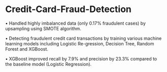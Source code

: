# Credit-Card-Fraud-Detection

• Handled highly imbalanced data (only 0.17% fraudulent cases) by upsampling using SMOTE algorithm.

• Detecting fraudulent credit card transactions by training various machine learning models including Logistic Re-gression, Decision Tree, Random Forest and XGBoost.

• XGBoost improved recall by 7.9% and precision by 23.3% compared to the baseline model (Logistic Regression).
